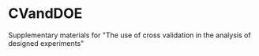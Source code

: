 # CVandDOE
Supplementary materials for "The use of cross validation in the analysis of designed experiments"
